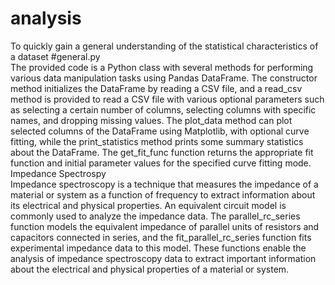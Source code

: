 # analysis
To quickly gain a general understanding of the statistical characteristics of a dataset
#general.py  
The provided code is a Python class with several methods for performing various data manipulation tasks using Pandas DataFrame. The constructor method initializes the DataFrame by reading a CSV file, and a read_csv method is provided to read a CSV file with various optional parameters such as selecting a certain number of columns, selecting columns with specific names, and dropping missing values. The plot_data method can plot selected columns of the DataFrame using Matplotlib, with optional curve fitting, while the print_statistics method prints some summary statistics about the DataFrame. The get_fit_func function returns the appropriate fit function and initial parameter values for the specified curve fitting mode.   
Impedance Spectrospy  
Impedance spectroscopy is a technique that measures the impedance of a material or system as a function of frequency 
to extract information about its electrical and physical properties. 
An equivalent circuit model is commonly used to analyze the impedance data. 
The parallel_rc_series function models the equivalent impedance of parallel units of resistors and capacitors connected
in series, and the fit_parallel_rc_series function fits experimental impedance data to this model. 
These functions enable the analysis of impedance spectroscopy data to extract important information about the
 electrical and physical properties of a material or system.
